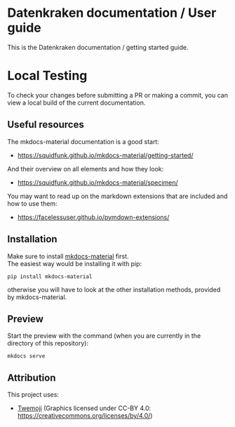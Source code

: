 # Datenkraken documentation / User guide

This is the Datenkraken documentation / getting started guide.  

# Local Testing

To check your changes before submitting a PR or making a commit, you can view a local build of the current documentation.

## Useful resources

The mkdocs-material documentation is a good start:
- https://squidfunk.github.io/mkdocs-material/getting-started/

And their overview on all elements and how they look:
- https://squidfunk.github.io/mkdocs-material/specimen/

You may want to read up on the markdown extensions that are included and how to use them:
- https://facelessuser.github.io/pymdown-extensions/

## Installation

Make sure to install [mkdocs-material](https://github.com/squidfunk/mkdocs-material) first.  
The easiest way would be installing it with pip:
```
pip install mkdocs-material
```

otherwise you will have to look at the other installation methods, provided by mkdocs-material.

## Preview

Start the preview with the command (when you are currently in the directory of this repository):

```
mkdocs serve
```

## Attribution

This project uses:
- [Twemoji](https://twemoji.twitter.com/) (Graphics licensed under CC-BY 4.0: https://creativecommons.org/licenses/by/4.0/)